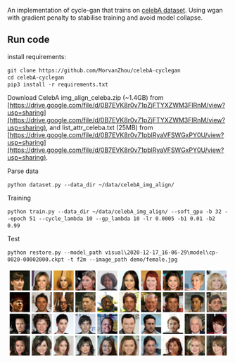 An implementation of cycle-gan that trains on [celebA dataset](http://mmlab.ie.cuhk.edu.hk/projects/CelebA.html).
Using wgan with gradient penalty to stabilise training and avoid model collapse.

## Run code
install requirements:
```shell script
git clone https://github.com/MorvanZhou/celebA-cyclegan
cd celebA-cyclegan
pip3 install -r requirements.txt
```

Download CelebA img_align_celeba.zip (~1.4GB) from [https://drive.google.com/file/d/0B7EVK8r0v71pZjFTYXZWM3FlRnM/view?usp=sharing](https://drive.google.com/file/d/0B7EVK8r0v71pZjFTYXZWM3FlRnM/view?usp=sharing),
and list_attr_celeba.txt (25MB) from [https://drive.google.com/file/d/0B7EVK8r0v71pblRyaVFSWGxPY0U/view?usp=sharing](https://drive.google.com/file/d/0B7EVK8r0v71pblRyaVFSWGxPY0U/view?usp=sharing).

Parse data
```shell script
python dataset.py --data_dir ~/data/celebA_img_align/
```

Training
```shell script
python train.py --data_dir ~/data/celebA_img_align/ --soft_gpu -b 32 --epoch 51 --cycle_lambda 10 --gp_lambda 10 -lr 0.0005 -b1 0.01 -b2 0.99
```

Test
```shell script
python restore.py --model_path visual\2020-12-17_16-06-29\model\cp-0020-00002000.ckpt -t f2m --image_path demo/female.jpg
```

![image](/demo/ep049t1000.png)
